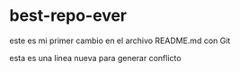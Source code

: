 # best-repo-ever
este es mi primer cambio en el archivo README.md con Git

esta es una linea nueva para generar conflicto